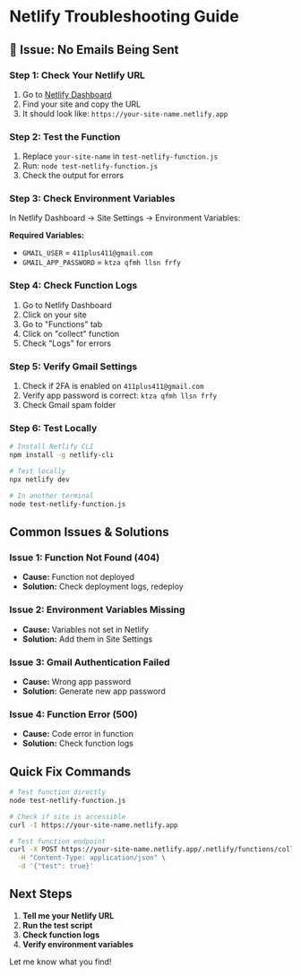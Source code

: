 # Netlify Troubleshooting Guide

## 🚨 Issue: No Emails Being Sent

### Step 1: Check Your Netlify URL

1. Go to [Netlify Dashboard](https://app.netlify.com)
2. Find your site and copy the URL
3. It should look like: `https://your-site-name.netlify.app`

### Step 2: Test the Function

1. Replace `your-site-name` in `test-netlify-function.js`
2. Run: `node test-netlify-function.js`
3. Check the output for errors

### Step 3: Check Environment Variables

In Netlify Dashboard → Site Settings → Environment Variables:

**Required Variables:**

- `GMAIL_USER` = `411plus411@gmail.com`
- `GMAIL_APP_PASSWORD` = `ktza qfmh llsn frfy`

### Step 4: Check Function Logs

1. Go to Netlify Dashboard
2. Click on your site
3. Go to "Functions" tab
4. Click on "collect" function
5. Check "Logs" for errors

### Step 5: Verify Gmail Settings

1. Check if 2FA is enabled on `411plus411@gmail.com`
2. Verify app password is correct: `ktza qfmh llsn frfy`
3. Check Gmail spam folder

### Step 6: Test Locally

```bash
# Install Netlify CLI
npm install -g netlify-cli

# Test locally
npx netlify dev

# In another terminal
node test-netlify-function.js
```

## Common Issues & Solutions

### Issue 1: Function Not Found (404)

- **Cause:** Function not deployed
- **Solution:** Check deployment logs, redeploy

### Issue 2: Environment Variables Missing

- **Cause:** Variables not set in Netlify
- **Solution:** Add them in Site Settings

### Issue 3: Gmail Authentication Failed

- **Cause:** Wrong app password
- **Solution:** Generate new app password

### Issue 4: Function Error (500)

- **Cause:** Code error in function
- **Solution:** Check function logs

## Quick Fix Commands

```bash
# Test function directly
node test-netlify-function.js

# Check if site is accessible
curl -I https://your-site-name.netlify.app

# Test function endpoint
curl -X POST https://your-site-name.netlify.app/.netlify/functions/collect \
  -H "Content-Type: application/json" \
  -d '{"test": true}'
```

## Next Steps

1. **Tell me your Netlify URL**
2. **Run the test script**
3. **Check function logs**
4. **Verify environment variables**

Let me know what you find!
